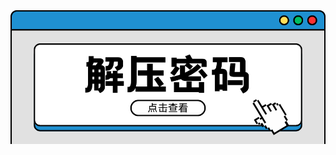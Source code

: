 <a href="https://nadouwang.com">
    <img src="https://github.com/mcxgit/jymm/blob/129666399f88463f552c4f848e2889b50ed757af/jymm.png" alt="请稍等，图片正在加载中">
</a>
